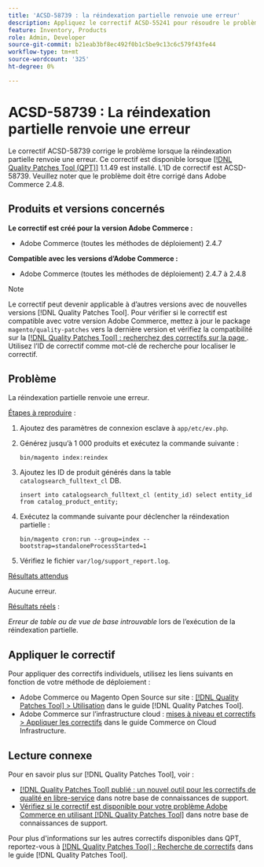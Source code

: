 ```yaml
---
title: 'ACSD-58739 : la réindexation partielle renvoie une erreur'
description: Appliquez le correctif ACSD-55241 pour résoudre le problème Adobe Commerce où la réindexation partielle renvoie une erreur.
feature: Inventory, Products
role: Admin, Developer
source-git-commit: b21eab3bf8ec492f0b1c5be9c13c6c579f43fe44
workflow-type: tm+mt
source-wordcount: '325'
ht-degree: 0%

---
```


# ACSD-58739 : La réindexation partielle renvoie une erreur

Le correctif ACSD-58739 corrige le problème lorsque la réindexation partielle renvoie une erreur. Ce correctif est disponible lorsque [[!DNL Quality Patches Tool (QPT)]](/help/announcements/adobe-commerce-announcements/magento-quality-patches-released-new-tool-to-self-serve-quality-patches.md) 1.1.49 est installé. L’ID de correctif est ACSD-58739. Veuillez noter que le problème doit être corrigé dans Adobe Commerce 2.4.8.

## Produits et versions concernés

**Le correctif est créé pour la version Adobe Commerce :**

* Adobe Commerce (toutes les méthodes de déploiement) 2.4.7

**Compatible avec les versions d’Adobe Commerce :**

* Adobe Commerce (toutes les méthodes de déploiement) 2.4.7 à 2.4.8

>[!NOTE]
>
>Le correctif peut devenir applicable à d’autres versions avec de nouvelles versions [!DNL Quality Patches Tool]. Pour vérifier si le correctif est compatible avec votre version Adobe Commerce, mettez à jour le package `magento/quality-patches` vers la dernière version et vérifiez la compatibilité sur la [[!DNL Quality Patches Tool] : recherchez des correctifs sur la page ](https://experienceleague.adobe.com/tools/commerce-quality-patches/index.html). Utilisez l’ID de correctif comme mot-clé de recherche pour localiser le correctif.

## Problème

La réindexation partielle renvoie une erreur.

<u>Étapes à reproduire</u> :

1. Ajoutez des paramètres de connexion esclave à `app/etc/ev.php`.
1. Générez jusqu’à 1 000 produits et exécutez la commande suivante :

   ```
   bin/magento index:reindex
   ```

1. Ajoutez les ID de produit générés dans la table `catalogsearch_fulltext_cl` DB.

   ```
   insert into catalogsearch_fulltext_cl (entity_id) select entity_id from catalog_product_entity;
   ```

1. Exécutez la commande suivante pour déclencher la réindexation partielle :

   ```
   bin/magento cron:run --group=index --bootstrap=standaloneProcessStarted=1 
   ```

1. Vérifiez le fichier `var/log/support_report.log`.

<u>Résultats attendus</u>

Aucune erreur.

<u>Résultats réels</u> :

*Erreur de table ou de vue de base introuvable* lors de l’exécution de la réindexation partielle.

## Appliquer le correctif

Pour appliquer des correctifs individuels, utilisez les liens suivants en fonction de votre méthode de déploiement :

* Adobe Commerce ou Magento Open Source sur site : [[!DNL Quality Patches Tool] > Utilisation](https://experienceleague.adobe.com/docs/commerce-operations/tools/quality-patches-tool/usage.html) dans le guide [!DNL Quality Patches Tool].
* Adobe Commerce sur l’infrastructure cloud : [mises à niveau et correctifs > Appliquer les correctifs](https://experienceleague.adobe.com/docs/commerce-cloud-service/user-guide/develop/upgrade/apply-patches.html) dans le guide Commerce on Cloud Infrastructure.

## Lecture connexe

Pour en savoir plus sur [!DNL Quality Patches Tool], voir :

* [[!DNL Quality Patches Tool] publié : un nouvel outil pour les correctifs de qualité en libre-service](/help/announcements/adobe-commerce-announcements/magento-quality-patches-released-new-tool-to-self-serve-quality-patches.md) dans notre base de connaissances de support.
* [Vérifiez si le correctif est disponible pour votre problème Adobe Commerce en utilisant  [!DNL Quality Patches Tool]](/help/support-tools/patches-available-in-qpt-tool/check-patch-for-magento-issue-with-magento-quality-patches.md) dans notre base de connaissances de support.

Pour plus d&#39;informations sur les autres correctifs disponibles dans QPT, reportez-vous à [[!DNL Quality Patches Tool] : Recherche de correctifs](https://experienceleague.adobe.com/tools/commerce-quality-patches/index.html) dans le guide [!DNL Quality Patches Tool].
